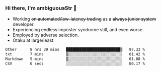 ### Hi there, I'm ambiguou~~s~~Str 👋

<!--
**ambiguoustexture/ambiguoustexture** is a ✨ _special_ ✨ repository because its `README.md` (this file) appears on your GitHub profile.

Here are some ideas to get you started:
-->
- Working ~~on automated/low-latency trading~~ as a ~~always junior system~~ developer.
- Experiencing ~~endless~~ imposter syndrome still, and even worse.
- Employed by adverse selection.
- Otaku at large/least.

<!--START_SECTION:waka-->

```txt
Other      8 hrs 39 mins   ████████████████████████▒   97.33 %
txt        7 mins          ▒░░░░░░░░░░░░░░░░░░░░░░░░   01.42 %
Markdown   5 mins          ▒░░░░░░░░░░░░░░░░░░░░░░░░   01.08 %
CSV        0 secs          ░░░░░░░░░░░░░░░░░░░░░░░░░   00.17 %
```

<!--END_SECTION:waka-->
